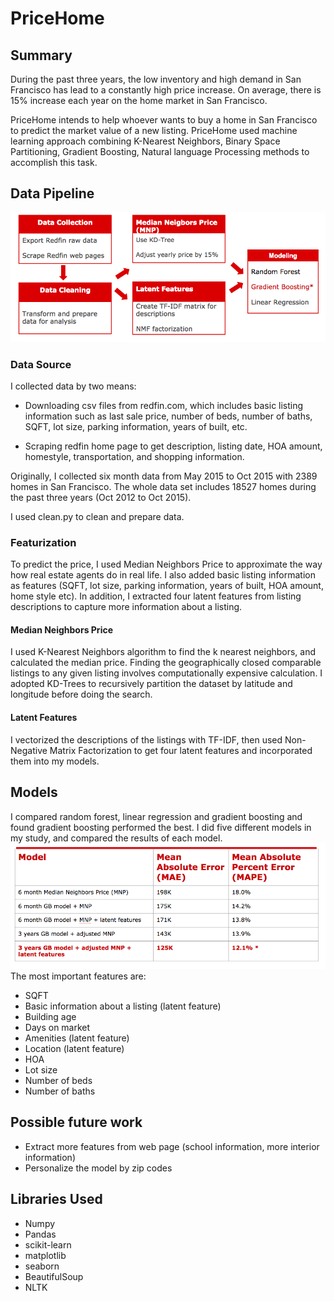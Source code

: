 # PriceHome

## Summary

During the past three years, the low inventory and high demand in San Francisco has lead to a constantly high price increase. On average, there is 15% increase each year on the home market in San Francisco.

PriceHome intends to help whoever wants to buy a home in San Francisco to predict the market value of a new listing. PriceHome used machine learning approach combining K-Nearest Neighbors, Binary Space Partitioning, Gradient Boosting, Natural language Processing methods to accomplish this task.

## Data Pipeline
![data pipeline](readme/data_pipe.png)

### Data Source
I collected data by two means:
* Downloading csv files from redfin.com, which includes basic listing information such as last sale price, number of beds, number of baths, SQFT, lot size, parking information, years of built, etc.

* Scraping redfin home page to get description, listing date, HOA amount, homestyle, transportation, and shopping information.

Originally, I collected six month data from May 2015 to Oct 2015 with 2389 homes in San Francisco. The whole data set includes 18527 homes during the past three years (Oct 2012 to Oct 2015).

I used clean.py to clean and prepare data.

### Featurization
To predict the price, I used Median Neighbors Price to approximate the way how real estate agents do in real life. I also added basic listing information as features (SQFT, lot size, parking information, years of built, HOA amount, home style etc). In addition, I extracted four latent features from listing descriptions to capture more information about a listing.

#### Median Neighbors Price
I used K-Nearest Neighbors algorithm to find the k nearest neighbors, and calculated the median price. Finding the geographically closed comparable listings to any given listing involves computationally expensive calculation. I adopted KD-Trees to recursively partition the dataset by latitude and longitude before doing the search.

#### Latent Features
I vectorized the descriptions of the listings with TF-IDF, then used Non-Negative Matrix Factorization to get four latent features and incorporated them into my models.

## Models
I compared random forest, linear regression and gradient boosting and found gradient boosting performed the best.
I did five different models in my study, and compared the results of each model.
![model](readme/model.png)
The most important features are:
* SQFT
* Basic information about a listing (latent feature)
* Building age
* Days on market
* Amenities (latent feature)
* Location (latent feature)
* HOA
* Lot size
* Number of beds
* Number of baths


## Possible future work
* Extract more features from web page (school information, more interior information)
* Personalize the model by zip codes



## Libraries Used
* Numpy
* Pandas
* scikit-learn
* matplotlib
* seaborn
* BeautifulSoup
* NLTK




